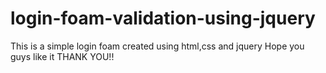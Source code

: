 # login-foam-validation-using-jquery
This is a simple login foam created using html,css and jquery
Hope you guys like it 
THANK YOU!!
